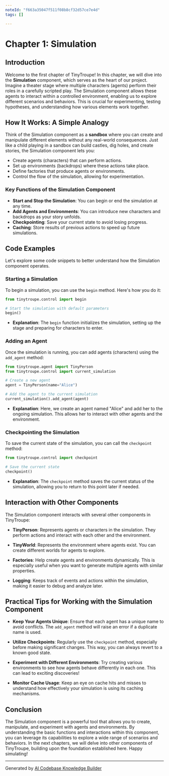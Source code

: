 ```yaml
---
noteId: "f663a35047f511f08b8cf32d57ce7e4d"
tags: []

---
```


# Chapter 1: Simulation

## Introduction

Welcome to the first chapter of TinyTroupe! In this chapter, we will dive into the **Simulation** component, which serves as the heart of our project. Imagine a theater stage where multiple characters (agents) perform their roles in a carefully scripted play. The Simulation component allows these agents to interact within a controlled environment, enabling us to explore different scenarios and behaviors. This is crucial for experimenting, testing hypotheses, and understanding how various elements work together.

## How It Works: A Simple Analogy

Think of the Simulation component as a **sandbox** where you can create and manipulate different elements without any real-world consequences. Just like a child playing in a sandbox can build castles, dig holes, and create stories, the Simulation component lets you:

- Create agents (characters) that can perform actions.
- Set up environments (backdrops) where these actions take place.
- Define factories that produce agents or environments.
- Control the flow of the simulation, allowing for experimentation.

### Key Functions of the Simulation Component

- **Start and Stop the Simulation**: You can begin or end the simulation at any time.
- **Add Agents and Environments**: You can introduce new characters and backdrops as your story unfolds.
- **Checkpointing**: Save your current state to avoid losing progress.
- **Caching**: Store results of previous actions to speed up future simulations.

## Code Examples

Let's explore some code snippets to better understand how the Simulation component operates.

### Starting a Simulation

To begin a simulation, you can use the `begin` method. Here's how you do it:

```python
from tinytroupe.control import begin

# Start the simulation with default parameters
begin()
```

- **Explanation**: The `begin` function initializes the simulation, setting up the stage and preparing for characters to enter.

### Adding an Agent

Once the simulation is running, you can add agents (characters) using the `add_agent` method:

```python
from tinytroupe.agent import TinyPerson
from tinytroupe.control import current_simulation

# Create a new agent
agent = TinyPerson(name="Alice")

# Add the agent to the current simulation
current_simulation().add_agent(agent)
```

- **Explanation**: Here, we create an agent named "Alice" and add her to the ongoing simulation. This allows her to interact with other agents and the environment.

### Checkpointing the Simulation

To save the current state of the simulation, you can call the `checkpoint` method:

```python
from tinytroupe.control import checkpoint

# Save the current state
checkpoint()
```

- **Explanation**: The `checkpoint` method saves the current status of the simulation, allowing you to return to this point later if needed.

## Interaction with Other Components

The Simulation component interacts with several other components in TinyTroupe:

- **TinyPerson**: Represents agents or characters in the simulation. They perform actions and interact with each other and the environment.
  
- **TinyWorld**: Represents the environment where agents exist. You can create different worlds for agents to explore.

- **Factories**: Help create agents and environments dynamically. This is especially useful when you want to generate multiple agents with similar properties.

- **Logging**: Keeps track of events and actions within the simulation, making it easier to debug and analyze later.

## Practical Tips for Working with the Simulation Component

- **Keep Your Agents Unique**: Ensure that each agent has a unique name to avoid conflicts. The `add_agent` method will raise an error if a duplicate name is used.

- **Utilize Checkpoints**: Regularly use the `checkpoint` method, especially before making significant changes. This way, you can always revert to a known good state.

- **Experiment with Different Environments**: Try creating various environments to see how agents behave differently in each one. This can lead to exciting discoveries!

- **Monitor Cache Usage**: Keep an eye on cache hits and misses to understand how effectively your simulation is using its caching mechanisms.

## Conclusion

The Simulation component is a powerful tool that allows you to create, manipulate, and experiment with agents and environments. By understanding the basic functions and interactions within this component, you can leverage its capabilities to explore a wide range of scenarios and behaviors. In the next chapters, we will delve into other components of TinyTroupe, building upon the foundation established here. Happy simulating!

---

Generated by [AI Codebase Knowledge Builder](https://github.com/The-Pocket/Tutorial-Codebase-Knowledge)